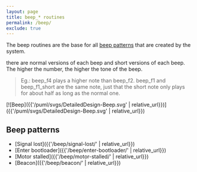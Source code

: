 ```yaml
---
layout: page
title: beep_* routines
permalink: /beep/
exclude: true
---
```


The beep routines are the base for all [beep patterns](#beep-patterns) that are created by the system.

there are normal versions of each beep and short versions of each beep. The higher the number, the higher the tone of the beep.

> Eg.: beep_f4 plays a higher note than beep_f2. beep_f1 and beep_f1_short are the same note, just that the short note only plays for about half as long as the normal one.

[![Beep]({{'/puml/svgs/DetailedDesign-Beep.svg' | relative_url}})]({{'/puml/svgs/DetailedDesign-Beep.svg' | relative_url}})

## Beep patterns
* [Signal lost]({{'/beep/signal-lost/' | relative_url}})
* [Enter bootloader]({{'/beep/enter-bootloader/' | relative_url}})
* [Motor stalled]({{'/beep/motor-stalled/' | relative_url}})
* [Beacon]({{'/beep/beacon/' | relative_url}})
